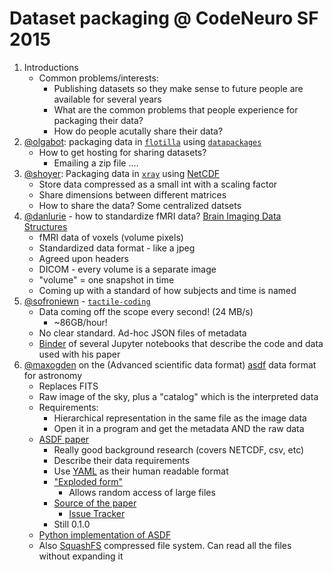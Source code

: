 # Dataset packaging @ CodeNeuro SF 2015

1. Introductions
	- Common problems/interests: 
		- Publishing datasets so they make sense to future people are available for several years
		- What are the common problems that people experience for packaging their data?
		- How do people acutally share their data?
2. [@olgabot](https://github.com/olgabot): packaging data in [`flotilla`](https://github.com/YeoLab/flotilla) using [`datapackages`](http://dataprotocols.org/data-packages/)
	- How to get hosting for sharing datasets?
		- Emailing a zip file ....
3. [@shoyer](https://github.com/shoyer): Packaging data in [`xray`](https://github.com/shoyer) using [NetCDF](http://www.unidata.ucar.edu/software/thredds/current/netcdf-java/CDM/)
	- Store data compressed as a small int with a scaling factor
	- Share dimensions between different matrices
	- How to share the data? Some centralized datsets
4. [@danlurie](https://github.com/danlurie) - how to standardize fMRI data? [Brain Imaging Data Structures](http://bids.neuroimaging.io/)
	- fMRI data of voxels (volume pixels)
	- Standardized data format - like a jpeg
	- Agreed upon headers
	- DICOM - every volume is a separate image
	- "volume" = one snapshot in time
	- Coming up with a standard of how subjects and time is named
5. [@sofroniewn](https://github.com/sofroniewn/) - [`tactile-coding`](https://github.com/sofroniewn/tactile-coding)
	- Data coming off the scope every second! (24 MB/s)
		- ~86GB/hour!
	- No clear standard. Ad-hoc JSON files of metadata
	- [Binder](http://app.mybinder.org/3165413014/tree) of several Jupyter notebooks that describe the code and data used with his paper
6. [@maxogden](https://github.com/maxogden) on the (Advanced scientific data format) [asdf](http://asdf-standard.readthedocs.org/en/latest/) data format for astronomy
	- Replaces FITS
	- Raw image of the sky, plus a "catalog" which is the interpreted data
	- Requirements:
		- Hierarchical representation in the same file as the image data
		- Open it in a program and get the metadata AND the raw data
	- [ASDF paper](http://www.sciencedirect.com/science/article/pii/S2213133715000645)
		- Really good background research (covers NETCDF, csv, etc)
		- Describe their data requirements
		- Use [YAML](http://yaml.org/) as their human readable format
		- ["Exploded form"](http://asdf-standard.readthedocs.org/en/latest/file_layout.html#exploded-form)
			- Allows random access of large files
		- [Source of the paper](https://github.com/spacetelescope/asdf-standard)
			- [Issue Tracker](https://github.com/spacetelescope/asdf-standard/issues)
		- Still 0.1.0
	- [Python implementation of ASDF](https://github.com/spacetelescope/pyasdf)
	- Also [SquashFS](http://squashfs.sourceforge.net/) compressed file system. Can read all the files without expanding it